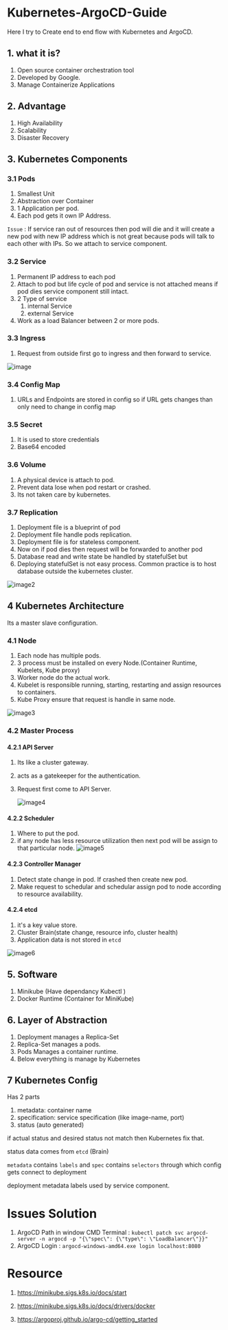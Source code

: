 # Kubernetes-ArgoCD-Guide

Here I try to Create end to end flow with Kubernetes and ArgoCD.

## 1. what it is?

1. Open source container orchestration tool
2. Developed by Google.
3. Manage Containerize Applications

## 2. Advantage

1. High Availability
2. Scalability
3. Disaster Recovery

## 3. Kubernetes Components

### 3.1 Pods

1. Smallest Unit
2. Abstraction over Container
3. 1 Application per pod.
4. Each pod gets it own IP Address.

`Issue` : If service ran out of resources then pod will die and it will create a new pod with new IP address which is not great because pods will talk to each other with IPs. So we attach to service component.

### 3.2 Service

1. Permanent IP address to each pod
2. Attach to pod but life cycle of pod and service is not attached means if pod dies service component still intact.
3. 2 Type of service
   1. internal Service
   2. external Service
4. Work as a load Balancer between 2 or more pods.

### 3.3 Ingress

1. Request from outside first go to ingress and then forward to service.

![image](images/image1.JPG)

### 3.4 Config Map

1. URLs and Endpoints are stored in config so if URL gets changes than only need to change in config map

### 3.5 Secret

1. It is used to store credentials
2. Base64 encoded

### 3.6 Volume

1. A physical device is attach to pod.
2. Prevent data lose when pod restart or crashed.
3. Its not taken care by kubernetes.

### 3.7 Replication

1. Deployment file is a blueprint of pod
2. Deployment file handle pods replication.
3. Deployment file is for stateless component.
4. Now on if pod dies then request will be forwarded to another pod
5. Database read and write state be handled by statefulSet but
6. Deploying statefulSet is not easy process. Common practice is to host database outside the kubernetes cluster.

![image2](images/image2.JPG)

## 4 Kubernetes Architecture

Its a master slave configuration.

### 4.1 Node

1. Each node has multiple pods.
2. 3 process must be installed on every Node.(Container Runtime, Kubelets, Kube proxy)
3. Worker node do the actual work.
4. Kubelet is responsible running, starting, restarting and assign resources to containers.
5. Kube Proxy ensure that request is handle in same node.

![image3](images/image3.JPG)

### 4.2 Master Process

#### 4.2.1 API Server

1. Its like a cluster gateway.
2. acts as a gatekeeper for the authentication.
3. Request first come to API Server.

   ![image4](images/image4.JPG)

#### 4.2.2 Scheduler

1. Where to put the pod.
2. if any node has less resource utilization then next pod will be assign to that particular node.
   ![image5](/images/image5.JPG)

#### 4.2.3 Controller Manager

1. Detect state change in pod. If crashed then create new pod.
2. Make request to schedular and schedular assign pod to node according to resource availability.

#### 4.2.4 etcd

1. it's a key value store.
2. Cluster Brain(state change, resource info, cluster health)
3. Application data is not stored in `etcd`

![image6](images/image6.JPG)

## 5. Software

1. Minikube (Have dependancy Kubectl )
2. Docker Runtime (Container for MiniKube)

## 6. Layer of Abstraction

1. Deployment manages a Replica-Set
2. Replica-Set manages a pods.
3. Pods Manages a container runtime.
4. Below everything is manage by Kubernetes

## 7 Kubernetes Config

Has 2 parts

1. metadata: container name
2. specification: service specification (like image-name, port)
3. status (auto generated)

if actual status and desired status not match then Kubernetes fix that.

status data comes from `etcd` (Brain)

`metadata` contains `labels` and `spec` contains `selectors` through which config gets connect to deployment

deployment metadata labels used by service component.

# Issues Solution

1. ArgoCD Path in window CMD Terminal : `kubectl patch svc argocd-server -n argocd -p "{\"spec\": {\"type\": \"LoadBalancer\"}}"`
2. ArgoCD Login : `argocd-windows-amd64.exe login localhost:8080`

# Resource

1. https://minikube.sigs.k8s.io/docs/start

2. https://minikube.sigs.k8s.io/docs/drivers/docker

3. https://argoproj.github.io/argo-cd/getting_started
